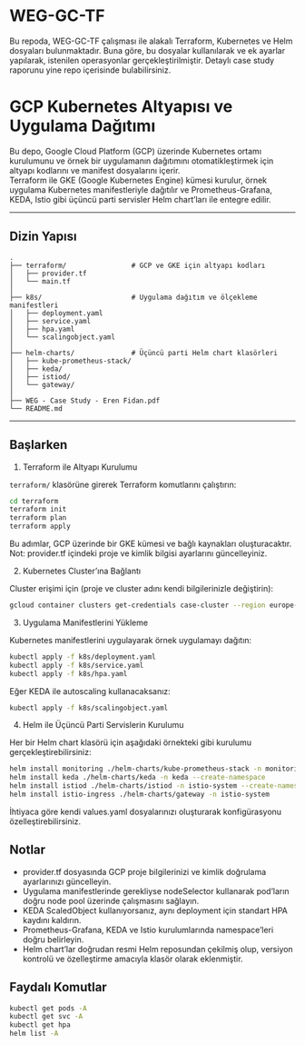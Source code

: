# WEG-GC-TF
Bu repoda, WEG-GC-TF çalışması ile alakalı Terraform, Kubernetes ve Helm dosyaları bulunmaktadır.
Buna göre, bu dosyalar kullanılarak ve ek ayarlar yapılarak, istenilen operasyonlar gerçekleştirilmiştir.
Detaylı case study raporunu yine repo içerisinde bulabilirsiniz.

# GCP Kubernetes Altyapısı ve Uygulama Dağıtımı

Bu depo, Google Cloud Platform (GCP) üzerinde Kubernetes ortamı kurulumunu ve örnek bir uygulamanın dağıtımını otomatikleştirmek için altyapı kodlarını ve manifest dosyalarını içerir.  
Terraform ile GKE (Google Kubernetes Engine) kümesi kurulur, örnek uygulama Kubernetes manifestleriyle dağıtılır ve Prometheus-Grafana, KEDA, Istio gibi üçüncü parti servisler Helm chart’ları ile entegre edilir.

---

## Dizin Yapısı
```
.
├── terraform/                # GCP ve GKE için altyapı kodları
│   ├── provider.tf
│   └── main.tf
│
├── k8s/                      # Uygulama dağıtım ve ölçekleme manifestleri
│   ├── deployment.yaml
│   ├── service.yaml
│   ├── hpa.yaml
│   └── scalingobject.yaml
│
├── helm-charts/              # Üçüncü parti Helm chart klasörleri
│   ├── kube-prometheus-stack/
│   ├── keda/
│   ├── istiod/
│   └── gateway/
│
├── WEG - Case Study - Eren Fidan.pdf
└── README.md
```

---

## Başlarken

1. Terraform ile Altyapı Kurulumu

`terraform/` klasörüne girerek Terraform komutlarını çalıştırın:

```bash
cd terraform
terraform init
terraform plan
terraform apply
```
Bu adımlar, GCP üzerinde bir GKE kümesi ve bağlı kaynakları oluşturacaktır.  
Not: provider.tf içindeki proje ve kimlik bilgisi ayarlarını güncelleyiniz.

2. Kubernetes Cluster’ına Bağlantı

Cluster erişimi için (proje ve cluster adını kendi bilgilerinizle değiştirin):
```bash
gcloud container clusters get-credentials case-cluster --region europe-west1 --project [YOUR_PROJECT_ID]
```

3. Uygulama Manifestlerini Yükleme

Kubernetes manifestlerini uygulayarak örnek uygulamayı dağıtın:
```bash
kubectl apply -f k8s/deployment.yaml
kubectl apply -f k8s/service.yaml
kubectl apply -f k8s/hpa.yaml
```
Eğer KEDA ile autoscaling kullanacaksanız:
```bash
kubectl apply -f k8s/scalingobject.yaml
```

4. Helm ile Üçüncü Parti Servislerin Kurulumu

Her bir Helm chart klasörü için aşağıdaki örnekteki gibi kurulumu gerçekleştirebilirsiniz:
```bash
helm install monitoring ./helm-charts/kube-prometheus-stack -n monitoring --create-namespace
helm install keda ./helm-charts/keda -n keda --create-namespace
helm install istiod ./helm-charts/istiod -n istio-system --create-namespace
helm install istio-ingress ./helm-charts/gateway -n istio-system
```

İhtiyaca göre kendi values.yaml dosyalarınızı oluşturarak konfigürasyonu özelleştirebilirsiniz.

## Notlar
- provider.tf dosyasında GCP proje bilgilerinizi ve kimlik doğrulama ayarlarınızı güncelleyin.
- Uygulama manifestlerinde gerekliyse nodeSelector kullanarak pod’ların doğru node pool üzerinde çalışmasını sağlayın.
- KEDA ScaledObject kullanıyorsanız, aynı deployment için standart HPA kaydını kaldırın.
- Prometheus-Grafana, KEDA ve Istio kurulumlarında namespace’leri doğru belirleyin.
- Helm chart’lar doğrudan resmi Helm reposundan çekilmiş olup, versiyon kontrolü ve özelleştirme amacıyla klasör olarak eklenmiştir.

## Faydalı Komutlar
```bash
kubectl get pods -A
kubectl get svc -A
kubectl get hpa
helm list -A
```
